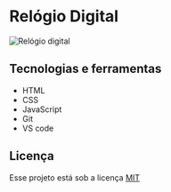 # Relógio Digital

<img src="https://github.com/raifransantos/relogio-digital/blob/main/github/preview.jpg" alt="Relógio digital"/>

## Tecnologias e ferramentas
* HTML
* CSS
* JavaScript
* Git
* VS code

## Licença

<p>Esse projeto está sob a licença <a href="https://github.com/raifransantos/relogio-digital/blob/main/LICENSE" target="_blank">MIT</a></p>
